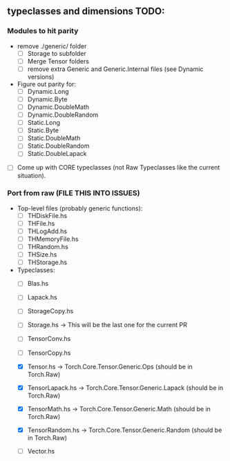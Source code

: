 typeclasses and dimensions TODO:
-----------------------------------

### Modules to hit parity
- remove ./generic/ folder
  + [ ] Storage to subfolder
  + [ ] Merge Tensor folders
  + [ ] remove extra Generic and Generic.Internal files (see Dynamic versions)
- Figure out parity for:
  + [ ] Dynamic.Long
  + [ ] Dynamic.Byte
  + [ ] Dynamic.DoubleMath
  + [ ] Dynamic.DoubleRandom
  + [ ] Static.Long
  + [ ] Static.Byte
  + [ ] Static.DoubleMath
  + [ ] Static.DoubleRandom
  + [ ] Static.DoubleLapack
- [ ] Come up with CORE typeclasses (not Raw Typeclasses like the current situation).

### Port from raw (FILE THIS INTO ISSUES)
- Top-level files (probably generic functions):
  + [ ] THDiskFile.hs
  + [ ] THFile.hs
  + [ ] THLogAdd.hs
  + [ ] THMemoryFile.hs
  + [ ] THRandom.hs
  + [ ] THSize.hs
  + [ ] THStorage.hs
- Typeclasses:
  + [ ] Blas.hs
  + [ ] Lapack.hs
  + [ ] StorageCopy.hs
  + [ ] Storage.hs      -> This will be the last one for the current PR
  + [ ] TensorConv.hs
  + [ ] TensorCopy.hs
  + [x] Tensor.hs       -> Torch.Core.Tensor.Generic.Ops    (should be in Torch.Raw)
  + [x] TensorLapack.hs -> Torch.Core.Tensor.Generic.Lapack (should be in Torch.Raw)
  + [x] TensorMath.hs   -> Torch.Core.Tensor.Generic.Math   (should be in Torch.Raw)
  + [x] TensorRandom.hs -> Torch.Core.Tensor.Generic.Random (should be in Torch.Raw)
  + [ ] Vector.hs


